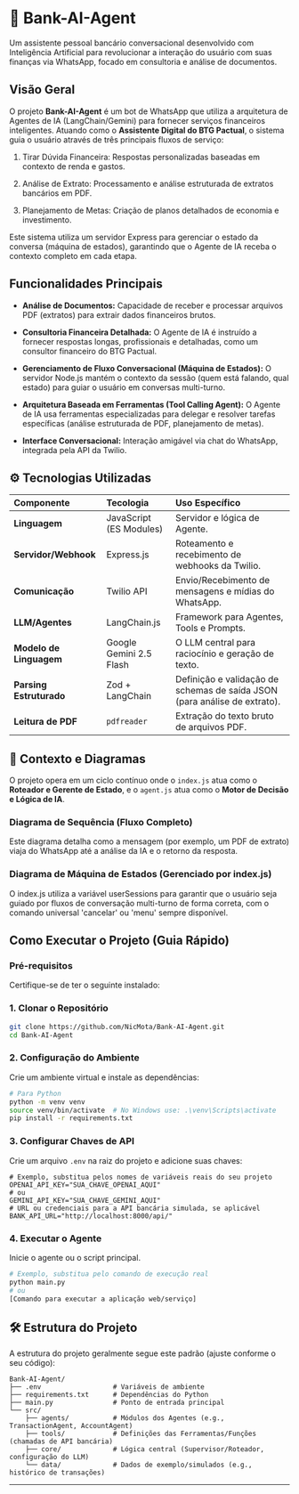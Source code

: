# 🤖 Bank-AI-Agent

Um assistente pessoal bancário conversacional desenvolvido com Inteligência Artificial para revolucionar a interação do usuário com suas finanças via WhatsApp, focado em consultoria e análise de documentos.

## Visão Geral

O projeto **Bank-AI-Agent** é um bot de WhatsApp que utiliza a arquitetura de Agentes de IA (LangChain/Gemini) para fornecer serviços financeiros inteligentes. Atuando como o **Assistente Digital do BTG Pactual**, o sistema guia o usuário através de três principais fluxos de serviço:

1. Tirar Dúvida Financeira: Respostas personalizadas baseadas em contexto de renda e gastos.

2. Análise de Extrato: Processamento e análise estruturada de extratos bancários em PDF.

3. Planejamento de Metas: Criação de planos detalhados de economia e investimento.

Este sistema utiliza um servidor Express para gerenciar o estado da conversa (máquina de estados), garantindo que o Agente de IA receba o contexto completo em cada etapa.

## Funcionalidades Principais

- **Análise de Documentos:** Capacidade de receber e processar arquivos PDF (extratos) para extrair dados financeiros brutos.

- **Consultoria Financeira Detalhada:** O Agente de IA é instruído a fornecer respostas longas, profissionais e detalhadas, como um consultor financeiro do BTG Pactual.

- **Gerenciamento de Fluxo Conversacional (Máquina de Estados):** O servidor Node.js mantém o contexto da sessão (quem está falando, qual estado) para guiar o usuário em conversas multi-turno.

- **Arquitetura Baseada em Ferramentas (Tool Calling Agent):** O Agente de IA usa ferramentas especializadas para delegar e resolver tarefas específicas (análise estruturada de PDF, planejamento de metas).

- **Interface Conversacional:** Interação amigável via chat do WhatsApp, integrada pela API da Twilio.

## ⚙️ Tecnologias Utilizadas

| Componente              | Tecologia               | Uso Específico                                                            |
| :---------------------- | :---------------------- | :------------------------------------------------------------------------ |
| **Linguagem**           | JavaScript (ES Modules) | Servidor e lógica de Agente.                                              |
| **Servidor/Webhook**    | Express.js              | Roteamento e recebimento de webhooks da Twilio.                           |
| **Comunicação**         | Twilio API              | Envio/Recebimento de mensagens e mídias do WhatsApp.                      |
| **LLM/Agentes**         | LangChain.js            | Framework para Agentes, Tools e Prompts.                                  |
| **Modelo de Linguagem** | Google Gemini 2.5 Flash | O LLM central para raciocínio e geração de texto.                         |
| **Parsing Estruturado** | Zod + LangChain         | Definição e validação de schemas de saída JSON (para análise de extrato). |
| **Leitura de PDF**      | `pdfreader`             | Extração do texto bruto de arquivos PDF.                                  |

## 📐 Contexto e Diagramas

O projeto opera em um ciclo contínuo onde o `index.js` atua como o **Roteador e Gerente de Estado**, e o `agent.js` atua como o **Motor de Decisão e Lógica de IA**.

### Diagrama de Sequência (Fluxo Completo)

Este diagrama detalha como a mensagem (por exemplo, um PDF de extrato) viaja do WhatsApp até a análise da IA e o retorno da resposta.

### Diagrama de Máquina de Estados (Gerenciado por index.js)

O index.js utiliza a variável userSessions para garantir que o usuário seja guiado por fluxos de conversação multi-turno de forma correta, com o comando universal 'cancelar' ou 'menu' sempre disponível.

## Como Executar o Projeto (Guia Rápido)

### Pré-requisitos

Certifique-se de ter o seguinte instalado:

### 1\. Clonar o Repositório

```bash
git clone https://github.com/NicMota/Bank-AI-Agent.git
cd Bank-AI-Agent
```

### 2\. Configuração do Ambiente

Crie um ambiente virtual e instale as dependências:

```bash
# Para Python
python -m venv venv
source venv/bin/activate  # No Windows use: .\venv\Scripts\activate
pip install -r requirements.txt
```

### 3\. Configurar Chaves de API

Crie um arquivo `.env` na raiz do projeto e adicione suas chaves:

```
# Exemplo, substitua pelos nomes de variáveis reais do seu projeto
OPENAI_API_KEY="SUA_CHAVE_OPENAI_AQUI"
# ou
GEMINI_API_KEY="SUA_CHAVE_GEMINI_AQUI"
# URL ou credenciais para a API bancária simulada, se aplicável
BANK_API_URL="http://localhost:8000/api/"
```

### 4\. Executar o Agente

Inicie o agente ou o script principal.

```bash
# Exemplo, substitua pelo comando de execução real
python main.py
# ou
[Comando para executar a aplicação web/serviço]
```

## 🛠️ Estrutura do Projeto

A estrutura do projeto geralmente segue este padrão (ajuste conforme o seu código):

```
Bank-AI-Agent/
├── .env                  # Variáveis de ambiente
├── requirements.txt      # Dependências do Python
├── main.py               # Ponto de entrada principal
└── src/
    ├── agents/           # Módulos dos Agentes (e.g., TransactionAgent, AccountAgent)
    ├── tools/            # Definições das Ferramentas/Funções (chamadas de API bancária)
    ├── core/             # Lógica central (Supervisor/Roteador, configuração do LLM)
    └── data/             # Dados de exemplo/simulados (e.g., histórico de transações)
```

---
